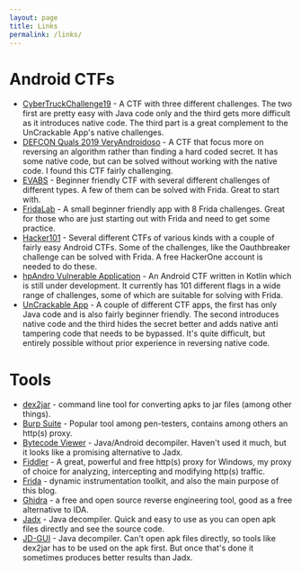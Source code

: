 ```yaml
---
layout: page
title: Links
permalink: /links/
---
```


# Android CTFs

* [CyberTruckChallenge19][cybertruck] - A CTF with three different challenges. The two first are pretty easy with Java code only and the third gets more difficult as it introduces native code. The third part is a great complement to the UnCrackable App's native challenges.
* [DEFCON Quals 2019 VeryAndroidoso][veryandroidoso] - A CTF that focus more on reversing an algorithm rather than finding a hard coded secret. It has some native code, but can be solved without working with the native code. I found this CTF fairly challenging.
* [EVABS][evabs] - Beginner friendly CTF with several different challenges of different types. A few of them can be solved with Frida. Great to start with.
* [FridaLab][fridalab] - A small beginner friendly app with 8 Frida challenges. Great for those who are just starting out with Frida and need to get some practice.
* [Hacker101][h101] - Several different CTFs of various kinds with a couple of fairly easy Android CTFs. Some of the challenges, like the Oauthbreaker challenge can be solved with Frida. A free HackerOne account is needed to do these.
* [hpAndro Vulnerable Application][hpandro] - An Android CTF written in Kotlin which is still under development. It currently has 101 different flags in a wide range of challenges, some of which are suitable for solving with Frida.
* [UnCrackable App][uncrackable] - A couple of different CTF apps, the first has only Java code and is also fairly beginner friendly. The second introduces native code and the third hides the secret better and adds native anti tampering code that needs to be bypassed. It's quite difficult, but entirely possible without prior experience in reversing native code.

[cybertruck]: https://github.com/nowsecure/cybertruckchallenge19
[evabs]: https://github.com/abhi-r3v0/EVABS
[fridalab]: https://rossmarks.uk/blog/fridalab/
[h101]: https://www.hacker101.com
[hpandro]: http://ctf.hpandro.raviramesh.info
[uncrackable]: https://github.com/OWASP/owasp-mstg/tree/master/Crackmes
[veryandroidoso]: https://archive.ooo/c/VeryAndroidoso/272/


# Tools
* [dex2jar][dex2jar] - command line tool for converting apks to jar files (among other things).
* [Burp Suite][burp] - Popular tool among pen-testers, contains among others an http(s) proxy.
* [Bytecode Viewer][bytecode-viewer] - Java/Android decompiler. Haven't used it much, but it looks like a promising alternative to Jadx.
* [Fiddler][fiddler] - A great, powerful and free http(s) proxy for Windows, my proxy of choice for analyzing, intercepting and modifying http(s) traffic.
* [Frida][frida] - dynamic instrumentation toolkit, and also the main purpose of this blog.
* [Ghidra][ghidra] - a free and open source reverse engineering tool, good as a free alternative to IDA.
* [Jadx][jadx] - Java decompiler. Quick and easy to use as you can open apk files directly and see the source code.
* [JD-GUI][jd-gui] - Java decompiler. Can't open apk files directly, so tools like dex2jar has to be used on the apk first. But once that's done it sometimes produces better results than Jadx.

[frida]: https://frida.re
[dex2jar]: https://github.com/pxb1988/dex2jar
[bytecode-viewer]: https://github.com/Konloch/bytecode-viewer
[jd-gui]: https://java-decompiler.github.io
[jadx]: https://github.com/skylot/jadx
[ghidra]: https://github.com/NationalSecurityAgency/ghidra
[burp]: https://portswigger.net/burp/communitydownload
[fiddler]: https://www.telerik.com/download/fiddler

